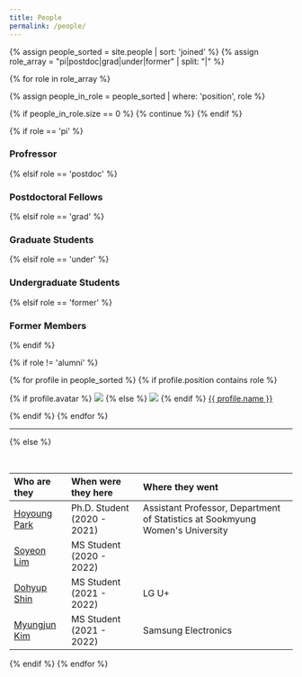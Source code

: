```yaml
---
title: People
permalink: /people/
---
```


{% assign people_sorted = site.people | sort: 'joined' %}
{% assign role_array = "pi|postdoc|grad|under|former" | split: "|" %}

{% for role in role_array %}

{% assign people_in_role = people_sorted | where: 'position', role %}

<!-- Skip section if there's nobody -->
{% if people_in_role.size == 0 %}
  {% continue %}
{% endif %}

<div class="pos_header">
{% if role == 'pi' %}
<h3>Profressor</h3>
{% elsif role == 'postdoc' %}
<h3>Postdoctoral Fellows</h3>
{% elsif role == 'grad' %}
<h3>Graduate Students</h3>
{% elsif role == 'under' %}
<h3>Undergraduate Students</h3>
{% elsif role == 'former' %}
<h3>Former Members</h3>
{% endif %}
</div>

{% if role != 'alumni' %}
<div class="content list people">
  {% for profile in people_sorted %}
    {% if profile.position contains role %}
      <div class="list-item-people">
        <p class="list-post-title">
          {% if profile.avatar %}
            <a href="{{ site.baseurl }}{{ profile.url }}"><img class="profile-thumbnail" src="{{site.baseurl}}/images/people/{{profile.avatar}}"></a>
          {% else %}
            <a href="{{ site.baseurl }}{{ profile.url }}"><img class="profile-thumbnail" src="http://evansheline.com/wp-content/uploads/2011/02/facebook-Storm-Trooper.jpg"></a>
          {% endif %}
          <a class="name" href="{{ site.baseurl }}{{ profile.url }}">{{ profile.name }}</a>
        </p>
      </div>    
    {% endif %}
  {% endfor %}
</div>
<hr>

{% else %}

<br>

| Who are they | When were they here | Where they went |
| :------------- |:-------------| :-----------|
| [Hoyoung Park](http://hdmtlab.github.io/people/hoyoung_park/index.html) | Ph.D. Student (2020 - 2021) | Assistant Professor, Department of Statistics at Sookmyung Women's University |
| [Soyeon Lim](http://hdmtlab.github.io/people/soyeon_lim/index.html) | MS Student (2020 - 2022) | |
| [Dohyup Shin](http://hdmtlab.github.io/people/dohyup_shin/index.html) | MS Student (2021 - 2022) | LG U+ |
| [Myungjun Kim](http://hdmtlab.github.io/people/myungjun_kim/index.html) | MS Student (2021 - 2022) | Samsung Electronics |

{% endif %}
{% endfor %}
